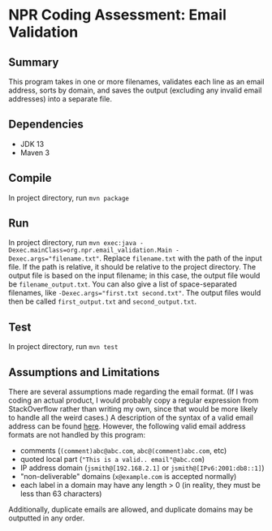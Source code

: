 # NPR Coding Assessment: Email Validation
## Summary
This program takes in one or more filenames, validates each line as an email address, sorts by domain, and saves the output (excluding any invalid email addresses) into a separate file.

## Dependencies
* JDK 13
* Maven 3

## Compile
In project directory, run `mvn package`

## Run
In project directory, run `mvn exec:java -Dexec.mainClass=org.npr.email_validation.Main -Dexec.args="filename.txt"`. Replace `filename.txt` with the path of the input file. If the path is relative, it should be relative to the project directory. The output file is based on the input filename; in this case, the output file would be `filename_output.txt`. You can also give a list of space-separated filenames, like `-Dexec.args="first.txt second.txt"`. The output files would then be called `first_output.txt` and `second_output.txt`.

## Test
In project directory, run `mvn test`

## Assumptions and Limitations
There are several assumptions made regarding the email format. (If I was coding an actual product, I would probably copy a regular expression from StackOverflow rather than writing my own, since that would be more likely to handle all the weird cases.) A description of the syntax of a valid email address can be found [here](https://en.wikipedia.org/wiki/Email_address#Syntax). However, the following valid email address formats are not handled by this program:

* comments (`(comment)abc@abc.com`, `abc@(comment)abc.com`, etc)
* quoted local part (`"This is a valid.. email"@abc.com`)
* IP address domain (`jsmith@[192.168.2.1]` or `jsmith@[IPv6:2001:db8::1]`)
* "non-deliverable" domains (`x@example.com` is accepted normally)
* each label in a domain may have any length > 0 (in reality, they must be less than 63 characters)

Additionally, duplicate emails are allowed, and duplicate domains may be outputted in any order.